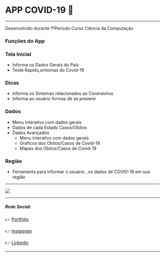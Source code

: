 # APP COVID-19  :iphone:
***
Desenvolvido durante 1ºPeriodo Curso Ciência da Computação

### Funções do App

### Tela Inicial
- Informa os Dados Gerais do País
- Teste Rapido,sintomas do Covid-19
### Dicas
- Informa os Sintomas relacionados ao Coronavirus
- Informa ao usuário formas de se prevenir
### Dados
- Menu Interativo com dados gerais
- Dados de cada Estado   Casos/Obitos
- Dados Avançados
    - Menu Interativo com dados gerais
    - Graficos dos Obitos/Casos de Covid-19
    - Mapas dos Obitos/Casos de Covid-19
### Região
- Ferramenta para informar o usuário , os dados de COVID-19 em sua região

***
![](https://imgur.com/RhfAdNx.gif) 





***
##### Rede Social:

:point_right: [Portfólio](https://busque.dev/h/iago)

:point_right: [Instagram](https://www.instagram.com/iago_ferreira010/?hl=pt-br)

:point_right: [Linkedin](https://www.linkedin.com/in/iago-antunes-5277131a5/)

***
